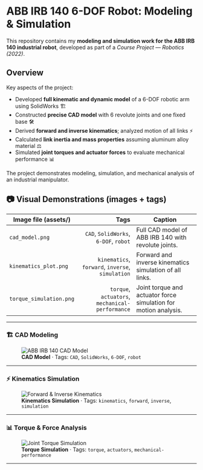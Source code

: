 # ABB IRB 140 6-DOF Robot: Modeling & Simulation

This repository contains my **modeling and simulation work for the ABB IRB 140 industrial robot**, developed as part of a *Course Project — Robotics (2022)*.

##  Overview
Key aspects of the project:
- Developed **full kinematic and dynamic model** of a 6-DOF robotic arm using SolidWorks 🏗️
- Constructed **precise CAD model** with 6 revolute joints and one fixed base 🛠️
- Derived **forward and inverse kinematics**; analyzed motion of all links ⚡
- Calculated **link inertia and mass properties** assuming aluminum alloy material ⚖️
- Simulated **joint torques and actuator forces** to evaluate mechanical performance 📊

The project demonstrates modeling, simulation, and mechanical analysis of an industrial manipulator.

## 📷 Visual Demonstrations (images + tags)

| Image file (assets/) | Tags | Caption |
|---|---:|---|
| `cad_model.png` | `CAD`, `SolidWorks`, `6-DOF`, `robot` | Full CAD model of ABB IRB 140 with revolute joints. |
| `kinematics_plot.png` | `kinematics`, `forward`, `inverse`, `simulation` | Forward and inverse kinematics simulation of all links. |
| `torque_simulation.png` | `torque`, `actuators`, `mechanical-performance` | Joint torque and actuator force simulation for motion analysis. |

---

### 🏗️ CAD Modeling

<figure>
  <img src="assets/cad_model.png" alt="ABB IRB 140 CAD Model" />
  <figcaption><strong>CAD Model</strong> · Tags: <code>CAD</code>, <code>SolidWorks</code>, <code>6-DOF</code>, <code>robot</code></figcaption>
</figure>

---

### ⚡ Kinematics Simulation

<figure>
  <img src="assets/kinematics_plot.png" alt="Forward & Inverse Kinematics" />
  <figcaption><strong>Kinematics Simulation</strong> · Tags: <code>kinematics</code>, <code>forward</code>, <code>inverse</code>, <code>simulation</code></figcaption>
</figure>

---

### 📊 Torque & Force Analysis

<figure>
  <img src="assets/torque_simulation.png" alt="Joint Torque Simulation" />
  <figcaption><strong>Torque Simulation</strong> · Tags: <code>torque</code>, <code>actuators</code>, <code>mechanical-performance</code></figcaption>
</figure>

---
